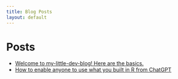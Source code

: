 ```yaml
---
title: Blog Posts
layout: default
---
```


# Posts

- [Welcome to my-little-dev-blog! Here are the basics.](https://my-little-dev-blog.github.io/site/posts/welcome-to-my-little-dev-blog-here-are-the-basics-for-the-blog-readme.html)
- [How to enable anyone to use what you built in R from ChatGPT](https://my-little-dev-blog.github.io/site/posts/how-to-enable-anyone-to-use-what-you-built-in-R-from-ChatGPT.html)
